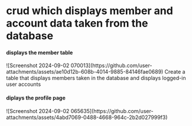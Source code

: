 <h1>crud which displays member and account data taken from the database</h1>

<h4>displays the member table</h4>
 ![Screenshot 2024-09-02 070013](https://github.com/user-attachments/assets/ae10d12b-608b-4014-9885-84146fae0689)
Create a table that displays members taken in the database and displays logged-in user accounts
 

<h4>diplays the profile page</h4>
![Screenshot 2024-09-02 065635](https://github.com/user-attachments/assets/4abd7069-0488-4668-964c-2b2d027999f3)
